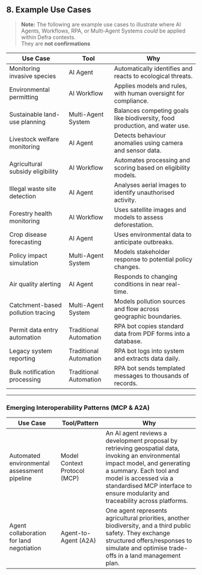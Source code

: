 ## 8. Example Use Cases

> **Note:** The following are example use cases to illustrate where AI Agents, Workflows, RPA, or Multi-Agent Systems *could* be applied within Defra contexts.  
> They are **not confirmations**

| Use Case                             | Tool                    | Why                                                                 |
|-------------------------------------|-------------------------|----------------------------------------------------------------------|
| Monitoring invasive species         | AI Agent                | Automatically identifies and reacts to ecological threats.           |
| Environmental permitting            | AI Workflow             | Applies models and rules, with human oversight for compliance.       |
| Sustainable land-use planning       | Multi-Agent System      | Balances competing goals like biodiversity, food production, and water use. |
| Livestock welfare monitoring        | AI Agent                | Detects behaviour anomalies using camera and sensor data.           |
| Agricultural subsidy eligibility    | AI Workflow             | Automates processing and scoring based on eligibility models.        |
| Illegal waste site detection        | AI Agent                | Analyses aerial images to identify unauthorised activity.            |
| Forestry health monitoring          | AI Workflow             | Uses satellite images and models to assess deforestation.            |
| Crop disease forecasting            | AI Agent                | Uses environmental data to anticipate outbreaks.                     |
| Policy impact simulation            | Multi-Agent System      | Models stakeholder response to potential policy changes.             |
| Air quality alerting                | AI Agent                | Responds to changing conditions in near real-time.                   |
| Catchment-based pollution tracing   | Multi-Agent System      | Models pollution sources and flow across geographic boundaries.      |
| Permit data entry automation    | Traditional Automation  | RPA bot copies standard data from PDF forms into a database.         |
| Legacy system reporting        | Traditional Automation  | RPA bot logs into system and extracts data daily.                    |
| Bulk notification processing    | Traditional Automation  | RPA bot sends templated messages to thousands of records.            |

---

### Emerging Interoperability Patterns (MCP & A2A)

| Use Case                             | Tool/Pattern           | Why                                                                 |
|-------------------------------------|--------------------------|----------------------------------------------------------------------|
| Automated environmental assessment pipeline | Model Context Protocol (MCP) | An AI agent reviews a development proposal by retrieving geospatial data, invoking an environmental impact model, and generating a summary. Each tool and model is accessed via a standardised MCP interface to ensure modularity and traceability across platforms. |
| Agent collaboration for land negotiation | Agent-to-Agent (A2A) | One agent represents agricultural priorities, another biodiversity, and a third public safety. They exchange structured offers/responses to simulate and optimise trade-offs in a land management plan. |

